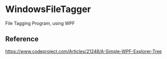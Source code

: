 # WindowsFileTagger
File Tagging Program, using WPF


## Reference
https://www.codeproject.com/Articles/21248/A-Simple-WPF-Explorer-Tree

